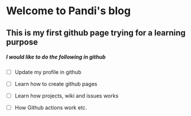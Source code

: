 # Welcome to Pandi's blog
## This is my first github page trying for a learning purpose

##### I would like to do the following in github

- [ ] Update my profile in github
- [ ] Learn how to create github pages
- [ ] Learn how projects, wiki and issues works
- [ ] How Github actions work etc.



